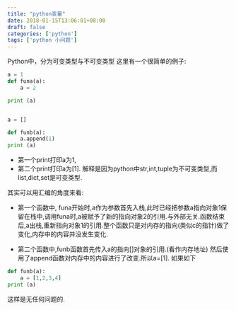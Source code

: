 ```yaml
---
title: "python变量"
date: 2018-01-15T13:06:01+08:00
draft: false
categories: ['python']
tags: ['python 小问题']
---
```


Python中，分为可变类型与不可变类型
这里有一个很简单的例子:
<!--more-->

```python
a = 1
def funa(a):
    a = 2

print (a)


a = []

def funb(a):
    a.append(1)
print (a)
```

- 第一个print打印a为1,
- 第二个print打印a为[1].
解释是因为python中str,int,tuple为不可变类型,而list,dict,set是可变类型.

其实可以用汇编的角度来看:

- 第一个函数中, funa开始时,a作为参数首先入栈,此时已经把参数a指向对象1保留在栈中,调用funa时,a被赋予了新的指向对象2的引用.与外部无关.函数结束后,a出栈,重新指向对象1的引用.整个函数只是对内存的指向(类似c的指针)做了变化,内存中的内容并没发生变化.

- 第二个函数中,funb函数首先传入a的指向[]对象的引用.(看作内存地址)
然后使用了append函数对内存中的内容进行了改变.所以a=[1]. 如果如下

```python
def funb(a):
    a = [1,2,3,4]
print (a)
```
这样是无任何问题的.
